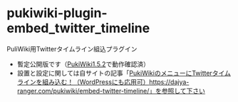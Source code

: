 # pukiwiki-plugin-embed_twitter_timeline
PuliWiki用Twitterタイムライン組込プラグイン
- 暫定公開版です（[PukiWiki1.5.2](https://pukiwiki.osdn.jp/?PukiWiki/Download/1.5.2)で動作確認済）
- 設置と設定に関しては自サイトの記事「[PukiWikiのメニューにTwitterタイムラインを組み込む！（WordPressにも応用可）]()https://dajya-ranger.com/pukiwiki/embed-twitter-timeline/」を参照して下さい
